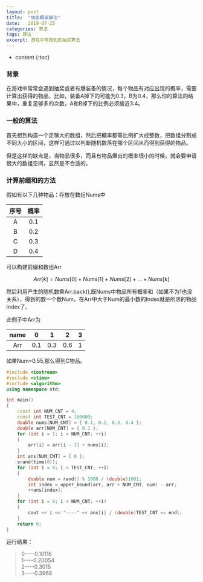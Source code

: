 ```yaml
---
layout: post
title:  "抽奖概率算法"
date:   2019-07-25 
categories: 算法
tags: 算法
excerpt: 游戏中常用到的抽奖算法
---
```


* content
{:toc}

### 背景  

在游戏中常常会遇到抽奖或者有爆装备的情况，每个物品有对应出现的概率，需要计算出获得的物品，比如，装备A掉下的可能为0.3，B为0.4，那么你的算法的结果中，重复足够多的次数，A和B掉下的比例必须接近3:4。  

### 一般的算法  

首先想到构造一个足够大的数组，然后把概率都等比例扩大成整数，把数组分割成不同大小的区间，这样可通过以判断随机数落在哪个区间从而得到获得的物品。  

但是这样的缺点是，当物品很多，而且有物品爆出的概率很小的时候，就会要申请很大的数组空间，显然是不合适的。  

### 计算前缀和的方法

假如有以下几种物品：存放在数组Nums中

序号 | 概率
:-:|:-:|
A|0.1|
B|0.2|
C|0.3|
D|0.4|

可以构建前缀和数组Arr

$$ Arr[k] = Nums[0]+Nums[1]+Nums[2]+...+Nums[k] $$

然后利用产生的随机数乘Arr.back(),既Nums中物品所有概率和（如果不为1也没关系），得到的数一个数Num，在Arr中大于Num的最小数的Index就是所求的物品Index了。  

此例子中Arr为 

name | 0 | 1 | 2 | 3
:-: | :-: | :-: | :-: | :-:
Arr | 0.1 | 0.3 | 0.6 | 1 |

如果Num=0.55,那么得到C物品。  

```cpp  
#include <iostream>
#include <ctime>
#include <algorithm>
using namespace std;

int main()
{
	const int NUM_CNT = 4;
	const int TEST_CNT = 100000;
	double nums[NUM_CNT] = { 0.1, 0.2, 0.3, 0.4 };
	double arr[NUM_CNT] = { 0.1 };
	for (int i = 1; i < NUM_CNT; ++i)
	{
		arr[i] = arr[i - 1] + nums[i];
	}
	int ans[NUM_CNT] = { 0 };
	srand(time(0));
	for (int i = 0; i < TEST_CNT; ++i)
	{
		double num = rand() % 1000 / (double)1001;
		int index = upper_bound(arr, arr + NUM_CNT, num) - arr;
		++ans[index];
	}
	for (int i = 0; i < NUM_CNT; ++i)
	{
		cout << i << "----" << ans[i] / (double)TEST_CNT << endl;
	}
	return 0;
}
```  

运行结果：
>0----0.10116  
>1----0.20054  
>2----0.3015  
>3----0.3968  

